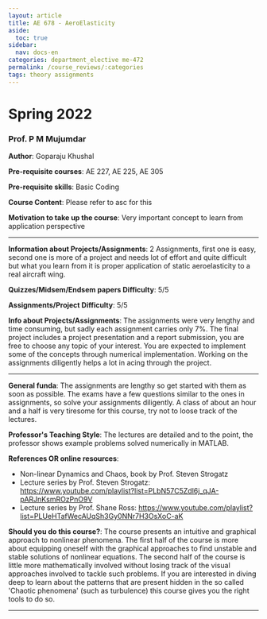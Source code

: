 ```yaml
---
layout: article
title: AE 678 - AeroElasticity
aside:
  toc: true
sidebar:
  nav: docs-en
categories: department_elective me-472
permalink: /course_reviews/:categories
tags: theory assignments
---
```


# Spring 2022
### Prof. P M Mujumdar
**Author**: Goparaju Khushal

**Pre-requisite courses**: AE 227, AE 225, AE 305

**Pre-requisite skills**: Basic Coding

**Course Content**:
Please refer to asc for this

**Motivation to take up the course**: Very important concept to learn from application perspective

---

**Information about Projects/Assignments**:
2 Assignments, first one is easy, second one is more of a project and needs lot of effort and quite difficult but what you learn from it is proper application of static aeroelasticity to a real aircraft wing.

**Quizzes/Midsem/Endsem papers Difficulty**: 5/5


**Assignments/Project Difficulty**: 5/5

**Info about Projects/Assignments**:
The assignments were very lengthy and time consuming, but sadly each assignment carries only 7%. The final project includes a project presentation and a report submission, you are free to choose any topic of your interest. You are expected to implement some of the concepts through numerical implementation. Working on the assignments diligently helps a lot in acing through the project. 

---

**General funda**: The assignments are lengthy so get started with them as soon as possible. The exams have a few questions similar to the ones in assignments, so solve your assignments diligently. A class of about an hour and a half is very tiresome for this course, try not to loose track of the lectures. 

**Professor's Teaching Style**: The lectures are detailed and to the point, the professor shows example problems solved numerically in MATLAB. 

**References OR online resources**:
- Non-linear Dynamics and Chaos, book by Prof. Steven Strogatz
- Lecture series by Prof. Steven Strogatz: https://www.youtube.com/playlist?list=PLbN57C5Zdl6j_qJA-pARJnKsmROzPnO9V
- Lecture series by Prof. Shane Ross: https://www.youtube.com/playlist?list=PLUeHTafWecAUqSh3Gy0NNr7H3OsXoC-aK

**Should you do this course?**: 
The course presents an intuitive and graphical approach to nonlinear phenomena. The first half of the course is more about equipping oneself with the graphical approaches to find unstable and stable solutions of nonlinear equations. The second half of the course is little more mathematically involved without losing track of the visual approaches involved to tackle such problems. If you are interested in diving deep to learn about the patterns that are present hidden in the so called 'Chaotic phenomena' (such as turbulence) this course gives you the right tools to do so.

---

